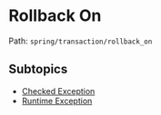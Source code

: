 # Rollback On

Path: `spring/transaction/rollback_on`

## Subtopics
- [Checked Exception](./checked_exception/README.md)
- [Runtime Exception](./runtime_exception/README.md)
